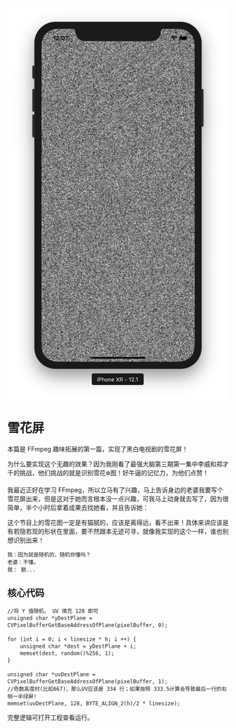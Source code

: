 ![](imgs/snow.jpg)

# 雪花屏

本篇是 FFmpeg 趣味拓展的第一篇，实现了黑白电视剧的雪花屏！

为什么要实现这个无趣的效果？因为我刚看了最强大脑第三期第一集中李威和郑才千的挑战，他们挑战的就是识别雪花❄️图！好牛逼的记忆力，为他们点赞！

我最近正好在学习 FFmpeg，所以立马有了兴趣，马上告诉身边的老婆我要写个雪花屏出来，但是这对于她而言根本没一点兴趣，可我马上动身就去写了，因为很简单，半个小时后拿着成果去找她看，并且告诉她：

这个节目上的雪花图一定是有猫腻的，应该是离得远，看不出来！具体来讲应该是有若隐若现的形状在里面，要不然跟本无迹可寻，就像我实现的这个一样，谁也别想识别出来！


```
我：因为就是随机的，随机你懂吗？
老婆：不懂。
我： 额...
```

## 核心代码


```
//将 Y 值随机， UV 填充 128 即可
unsigned char *yDestPlane = CVPixelBufferGetBaseAddressOfPlane(pixelBuffer, 0);
    
for (int i = 0; i < linesize * h; i ++) {
    unsigned char *dest = yDestPlane + i;
    memset(dest, random()%256, 1);
}
    
unsigned char *uvDestPlane = CVPixelBufferGetBaseAddressOfPlane(pixelBuffer, 1);
//奇数高度时(比如667)，那么UV应该是 334 行；如果按照 333.5计算会导致最后一行的右侧一半绿屏!
memset(uvDestPlane, 128, BYTE_ALIGN_2(h)/2 * linesize);
```

完整逻辑可打开工程查看运行。
